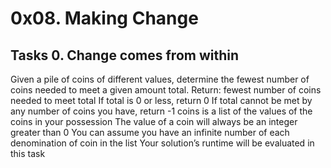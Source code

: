 # 0x08. Making Change
## Tasks 0. Change comes from within
Given a pile of coins of different values, determine the fewest number of coins needed to meet a given amount total.
Return: fewest number of coins needed to meet total
If total is 0 or less, return 0
If total cannot be met by any number of coins you have, return -1
coins is a list of the values of the coins in your possession
The value of a coin will always be an integer greater than 0
You can assume you have an infinite number of each denomination of coin in the list
Your solution’s runtime will be evaluated in this task
